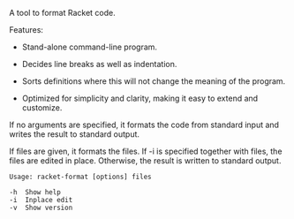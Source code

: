 A tool to format Racket code.

Features:

- Stand-alone command-line program.

- Decides line breaks as well as indentation.

- Sorts definitions where this will not change the meaning of the program.

- Optimized for simplicity and clarity, making it easy to extend and customize.

If no arguments are specified, it formats the code from standard input and writes the result to standard output.

If files are given, it formats the files. If -i is specified together with files, the files are edited in place. Otherwise, the result is written to standard output.

```
Usage: racket-format [options] files

-h  Show help
-i  Inplace edit
-v  Show version
```
